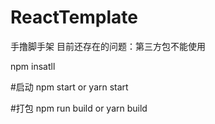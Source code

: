 # ReactTemplate
手撸脚手架
目前还存在的问题：第三方包不能使用

npm insatll

#启动
npm start    or  yarn start

#打包
npm run build  or yarn build
